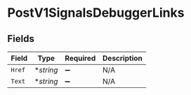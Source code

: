 # PostV1SignalsDebuggerLinks


## Fields

| Field              | Type               | Required           | Description        |
| ------------------ | ------------------ | ------------------ | ------------------ |
| `Href`             | **string*          | :heavy_minus_sign: | N/A                |
| `Text`             | **string*          | :heavy_minus_sign: | N/A                |